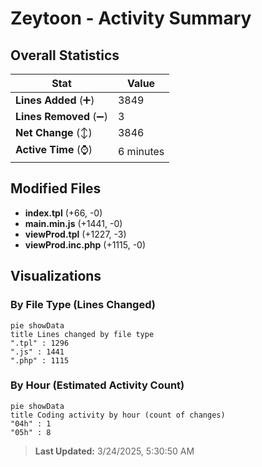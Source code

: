 # Zeytoon - Activity Summary 

## Overall Statistics

| Stat                   | Value                                                             |
| ---------------------- | ----------------------------------------------------------------- |
| **Lines Added** (➕)   | 3849                                          |
| **Lines Removed** (➖) | 3                                        |
| **Net Change** (↕)    | 3846                |
| **Active Time** (⌚)   | 6 minutes |


## Modified Files
- **index.tpl** (+66, -0)
- **main.min.js** (+1441, -0)
- **viewProd.tpl** (+1227, -3)
- **viewProd.inc.php** (+1115, -0)

## Visualizations

### By File Type (Lines Changed)

```mermaid
pie showData
title Lines changed by file type
".tpl" : 1296
".js" : 1441
".php" : 1115
```

### By Hour (Estimated Activity Count)

```mermaid
pie showData
title Coding activity by hour (count of changes)
"04h" : 1
"05h" : 8
```


> **Last Updated:** 3/24/2025, 5:30:50 AM